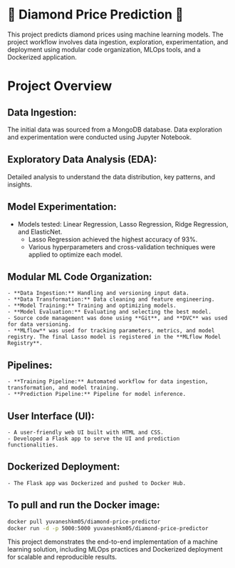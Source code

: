 # 💎 Diamond Price Prediction 💎
This project predicts diamond prices using machine learning models. The project workflow involves data ingestion, exploration, experimentation, and deployment using modular code organization, MLOps tools, and a Dockerized application.

# Project Overview

## Data Ingestion: 
The initial data was sourced from a MongoDB database. Data exploration and experimentation were conducted using Jupyter Notebook.

## Exploratory Data Analysis (EDA): 
Detailed analysis to understand the data distribution, key patterns, and insights.

## Model Experimentation:
- Models tested: Linear Regression, Lasso Regression, Ridge Regression, and ElasticNet.
    - Lasso Regression achieved the highest accuracy of 93%.
    - Various hyperparameters and cross-validation techniques were applied to optimize each model.

## Modular ML Code Organization:
    - **Data Ingestion:** Handling and versioning input data.
    - **Data Transformation:** Data cleaning and feature engineering.
    - **Model Training:** Training and optimizing models.
    - **Model Evaluation:** Evaluating and selecting the best model.
    - Source code management was done using **Git**, and **DVC** was used for data versioning.
    - **MLflow** was used for tracking parameters, metrics, and model registry. The final Lasso model is registered in the **MLflow Model Registry**.

## Pipelines:
    - **Training Pipeline:** Automated workflow for data ingestion, transformation, and model training.
    - **Prediction Pipeline:** Pipeline for model inference.

## User Interface (UI):
    - A user-friendly web UI built with HTML and CSS.
    - Developed a Flask app to serve the UI and prediction functionalities.

## Dockerized Deployment:
    - The Flask app was Dockerized and pushed to Docker Hub.

## To pull and run the Docker image:
```bash
docker pull yuvaneshkm05/diamond-price-predictor
docker run -d -p 5000:5000 yuvaneshkm05/diamond-price-predictor
```

This project demonstrates the end-to-end implementation of a machine learning solution, including MLOps practices and Dockerized deployment for scalable and reproducible results.
